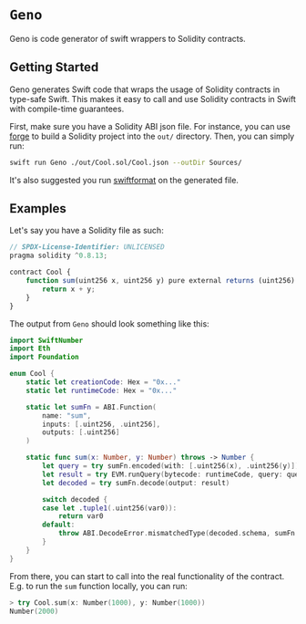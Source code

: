
# ``Geno``

Geno is code generator of swift wrappers to Solidity contracts.

## Getting Started

Geno generates Swift code that wraps the usage of Solidity contracts in type-safe Swift. This makes it easy to call and use Solidity contracts in Swift with compile-time guarantees.

First, make sure you have a Solidity ABI json file. For instance, you can use [forge](https://book.getfoundry.sh/) to build a Solidity project into the `out/` directory. Then, you can simply run:

```sh
swift run Geno ./out/Cool.sol/Cool.json --outDir Sources/
```

It's also suggested you run [swiftformat](https://github.com/nicklockwood/SwiftFormat) on the generated file.

## Examples

Let's say you have a Solidity file as such:

```js
// SPDX-License-Identifier: UNLICENSED
pragma solidity ^0.8.13;

contract Cool {
    function sum(uint256 x, uint256 y) pure external returns (uint256) {
        return x + y;
    }
}
```

The output from `Geno` should look something like this:

```swift
import SwiftNumber
import Eth
import Foundation

enum Cool {
    static let creationCode: Hex = "0x..."
    static let runtimeCode: Hex = "0x..."

    static let sumFn = ABI.Function(
        name: "sum",
        inputs: [.uint256, .uint256],
        outputs: [.uint256]
    )

    static func sum(x: Number, y: Number) throws -> Number {
        let query = try sumFn.encoded(with: [.uint256(x), .uint256(y)])
        let result = try EVM.runQuery(bytecode: runtimeCode, query: query)
        let decoded = try sumFn.decode(output: result)

        switch decoded {
        case let .tuple1(.uint256(var0)):
            return var0
        default:
            throw ABI.DecodeError.mismatchedType(decoded.schema, sumFn.outputTuple)
        }
    }
}
```

From there, you can start to call into the real functionality of the contract. E.g. to run the `sum` function locally, you can run:

```swift
> try Cool.sum(x: Number(1000), y: Number(1000))
Number(2000)
```
